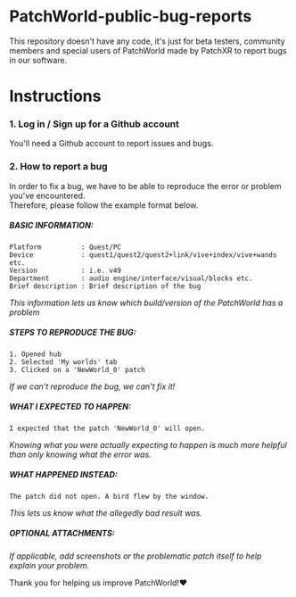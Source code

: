 # PatchWorld-public-bug-reports
This repository doesn't have any code, it's just for beta testers, community members and special users of PatchWorld made by PatchXR to report bugs in our software.

# Instructions
### 1. Log in / Sign up for a Github account  
You'll need a Github account to report issues and bugs.  
### 2. How to report a bug
In order to fix a bug, we have to be able to reproduce the error or problem you've encountered.  
Therefore, please follow the example format below.  
##### BASIC INFORMATION:
```
Platform          : Quest/PC
Device            : quest1/quest2/quest2+link/vive+index/vive+wands etc.
Version           : i.e. v49
Department        : audio engine/interface/visual/blocks etc.
Brief description : Brief description of the bug
```
*This information lets us know which build/version of the PatchWorld has a problem*
##### STEPS TO REPRODUCE THE BUG:
```
1. Opened hub
2. Selected 'My worlds' tab
3. Clicked on a 'NewWorld_0' patch
```
*If we can't reproduce the bug, we can't fix it!*
##### WHAT I EXPECTED TO HAPPEN:
```
I expected that the patch 'NewWorld_0' will open.
```
*Knowing what you were actually expecting to happen is much more helpful than only knowing what the error was.*
##### WHAT HAPPENED INSTEAD:
```
The patch did not open. A bird flew by the window.
```
*This lets us know what the allegedly bad result was.*  
##### OPTIONAL ATTACHMENTS:
*If applicable, add screenshots or the problematic patch itself to help explain your problem.*  
  
Thank you for helping us improve PatchWorld!:heart:
